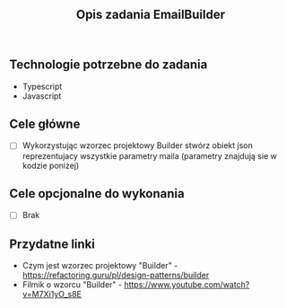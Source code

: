<h2 align="center">Opis zadania EmailBuilder </h2>

<br>
 
## Technologie potrzebne do zadania

- Typescript
- Javascript

## Cele główne

* [ ] Wykorzystując wzorzec projektowy Builder stwórz obiekt json reprezentujacy wszystkie parametry maila (parametry znajdują sie w kodzie poniżej)

## Cele opcjonalne do wykonania

* [ ] Brak

## Przydatne linki

- Czym jest wzorzec projektowy "Builder" - https://refactoring.guru/pl/design-patterns/builder
- Filmik o wzorcu "Builder" - https://www.youtube.com/watch?v=M7Xi1yO_s8E
